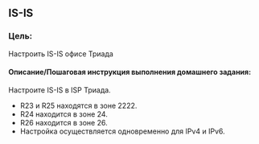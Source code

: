 ## IS-IS

### Цель:
Настроить IS-IS офисе Триада

#### Описание/Пошаговая инструкция выполнения домашнего задания:
Настроите IS-IS в ISP Триада.
- R23 и R25 находятся в зоне 2222.
- R24 находится в зоне 24.
- R26 находится в зоне 26. 
- Настройка осуществляется одновременно для IPv4 и IPv6.

